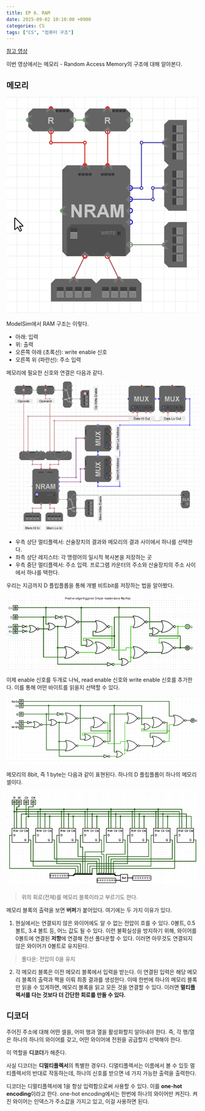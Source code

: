 ```yaml
---
title: EP 6. RAM
date: 2025-09-02 10:10:00 +0900
categories: CS
tags: ["CS", "컴퓨터 구조"]
---
```


[참고 영상](https://youtu.be/wKvL-l5RQNw?si=s3vq5htcuerBtxyr)

이번 영상에서는 메모리 - Random Access Memory의 구조에 대해 알아본다.

## 메모리

![](img/computer-architecture/nram.png)

ModelSim에서 RAM 구조는 이렇다.

- 아래: 입력
- 위: 출력
- 오른쪽 아래 (초록선): write enable 신호
- 오른쪽 위 (파란선): 주소 입력

메모리에 필요한 신호와 연결은 다음과 같다.

![](img/computer-architecture/memory_signal.png)

- 우측 상단 멀티플렉서: 산술장치의 결과와 메모리의 결과 사이에서 하나를 선택한다.
- 좌측 상단 레지스터: 각 명령어의 일시적 복사본을 저장하는 곳
- 우측 중단 멀티플렉서: 주소 입력. 프로그램 카운터의 주소와 산술장치의 주소 사이에서 하나를 택한다.

우리는 지금까지 D 플립플롭을 통해 개별 비트bit를 저장하는 법을 알아봤다.

![](img/computer-architecture/single_enable_flipflop.png)

이제 enable 신호를 두개로 나눠, read enable 신호와 write enable 신호를 추가한다. 이를 통해 어떤 바이트를 읽을지 선택할 수 있다.

![](img/computer-architecture/rw_enable_flipflop.png)

메모리의 8bit, 즉 1 byte는 다음과 같이 표현된다. 하나의 D 플립플롭이 하나의 메모리 셀이다.

![](img/computer-architecture/memory_blocks.png)

> 위의 회로(전체)를 메모리 블록이라고 부르기도 한다.

메모리 블록의 출력을 보면 **버퍼**가 붙어있다. 여기에는 두 가지 이유가 있다.

1. 현실에서는 연결되지 않은 와이어에도 알 수 없는 전압이 흐를 수 있다. 0볼트, 0.5볼트, 3.4 볼트 등, 어느 값도 될 수 있다. 이런 불확실성을 방지하기 위해, 와이어를 0볼트에 연결된 **저항**에 연결해 전선 풀다운할 수 있다. 이러면 아무것도 연결되지 않은 와이어가 0볼트로 유지된다.

> 풀다운: 전압이 0을 유지

2. 각 메모리 블록은 이전 메모리 블록에서 입력을 받는다. 이 연결된 입력은 해당 메모리 블록의 출력과 짝을 이뤄 최종 결과를 생성한다. 이때 한번에 하나의 메모리 블록만 읽을 수 있게하면, 메모리 블록을 읽고 모든 것을 연결할 수 있다. 이러면 **멀티플렉서를 다는 것보다 더 간단한 회로를 만들 수 있다.**

## 디코더

주어진 주소에 대해 어떤 셀을, 어떠 행과 열을 활성화할지 알아내야 한다. 즉, 각 행/열은 하나의 하나의 와이어를 갖고, 어떤 와이어에 전원을 공급할지 선택해야 한다.

이 역할을 **디코더**가 해준다. 

사실 디코더는 **디멀티플렉서**의 특별한 경우다. 디멀티플렉서는 이름에서 볼 수 있듯 멀티플렉서의 반대로 작동하는데, 하나의 신호를 받으면 네 가지 가능한 출력을 출력한다.

디코더는 디멀티플렉서에 1을 항상 입력함으로써 사용할 수 있다. 이를 **one-hot encoding**이라고 한다. one-hot encoding에서는 한번에 하나의 와이어만 켜진다. 켜진 와이어는 인덱스가 주소값을 가지고 있고, 이걸 사용하면 된다.